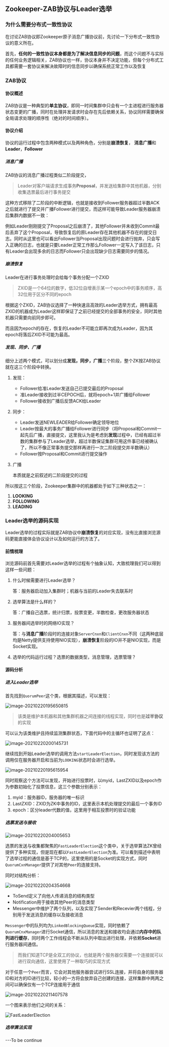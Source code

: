 ## Zookeeper-ZAB协议与Leader选举

### 为什么需要分布式一致性协议

在讨论ZAB协议即Zookeeper原子消息广播协议前，先讨论一下分布式一致性协议的意义所在。

首先，**任何的一致性协议本身都是为了解决信息同步的问题**，而这个问题不与实际的任何业务逻辑相关，ZAB协议也一样，协议本身并不决定功能，但每个分布式工具都需要一套协议来解决故障时的信息同步以确保系统正常工作以及恢复

### ZAB协议

#### 协议概述

ZAB协议是一种典型的**单主协议**，即同一时间集群中只会有一个主进程进行服务器状态变更的广播，同时在处理并发请求时会存在先后依赖关系，协议同样需要确保全局请求处理的顺序性（绝对的时间顺序）。

#### 协议介绍

协议的运行过程中包含两种模式以及两种角色，分别是**崩溃恢复**， **消息广播**和**Leader**，**Follower**

##### 消息广播

ZAB协议的消息广播过程类似二阶段提交，

>  Leader对客户端请求生成事务**Proposal**，并发送给集群中其他机器，分别收集选票最后进行事务提交

这种方式移除了二阶段的中断逻辑，也就是接收到Follower服务器超过半数ACK之后就进行了提交并广播Follower进行提交，而这样可能导致Leader服务器崩溃后集群内数据不一致：

例如Leader刚刚提交了Proposal之后崩溃了，其他Follower并未收到Commit最后丢弃了这个Proposal，导致恢复后的原Leader存在其他机器不存在的提交日志。同时从这里也可以看出Follower当Proposal出现问题时会进行抛弃，只会写入正确的日志，也就是只要Leader正常工作那么Follower一定写入了该日志，只有Leader会出现多余的日志而Follower只会出现缺少日志需要同步的情况。

##### 崩溃恢复

Leader在进行事务处理时会给每个事务分配一个ZXID

> ZXID是一个64位的数字，低32位自增表示某一个epoch中的事务顺序，高32位用于区分不同的epoch

根据这个ZXID，ZAB协议选择了一种快速且高效的Leader选举方式，拥有最高ZXID的机器成为Leader这样即保证了之前已经提交的全部事务的安全，同时其他机器只需要向前同步即可。

而且因为epoch的存在，恢复的Leader不可能立即再次成为Leader，因为其epoch将落后ZXID不可能为最高。

##### 发现、同步、广播

细分上述两个模式，可以划分成**发现，同步，广播**三个阶段，整个ZK按ZAB协议就在这三个阶段中转换。

1. 发现：

   - Follower给准Leader发送自己已提交最后的Proposal
   - 准Leader接收到过半CEPOCH后，就将epoch+1并广播给Follower
   - Follower接收到广播后反馈ACK给Leader

2. 同步：

   - Leader发送NEWLEADER给Follower确定领导地位
   - Leader按最大的事务广播给Follower进行同步（将Proposal和Commit一起先后广播，直接提交，这里我认为是考虑到**发现**过程中，已经有超过半数的集群参与了Leader选举，超过半数保证集群可用这件事已经被确认了，所以不像正常事务提交那样再进行一次二阶段提交并半数确认）
   - Follower按Proposal和Commit进行提交操作

3. 广播

   本质就是之前叙述的二阶段提交的过程

所以按这三个阶段，Zookeeper集群中的机器都处于如下三种状态之一：

1. **LOOKING**
2. **FOLLOWING**
3. **LEADING**

### Leader选举的源码实现

Leader选举的过程实际就是ZAB协议中**崩溃恢复**的对应实现，没有比直接浏览源码更能直接体会协议设计以及如何运行的方法了。

#### 前情梳理

浏览源码前首先需要对Leader选举的过程有个抽象认知，大致梳理我们可以得到这样一些问题：

1. 什么时候需要进行Leader选举？

   答：服务器启动加入集群时；机器与当前的Leader失去联系时

2. 选举算法是什么样的？

   答：广播自己选票，统计归票，投票变更，半数检查，更改服务器状态

3. 服务器间选举时的网络IO实现？

   答：与**消息广播**阶段时的连接对象`ServerCnxn`和`ClientCnxn`不同（这两种底层均是Netty提供支持使用NIO实现），**崩溃恢复**阶段的IO并不是NIO实现，而是Socket实现。

4. 选举的代码运行过程？选票的数据类型，消息管理，选票管理？

#### 源码分析

##### 进入Leader选举

首先找到`QuorumPeer`这个类，根据其描述，可以发现：

![image-20210220195650815](../static/zookeeper/QuorumPeer.png)

> 该类是维护本机器和其他集群机器之间连接的线程实现，同时也是**过半协议**的实现

可以认为该类维护且持续监测集群状态，下面代码中的主循环也证明了这点：

![image-20210220200145731](../static/zookeeper/mainLoop.png)

继续找到开始Leader选举的调用方法`startLeaderElection`，同时发现该方法的调用仅在服务器开启和当前为`LOOKING`状态时会进行选举。

![image-20210220195615954](../static/zookeeper/startLeaderElection.png)

同时观察这个方法可以发现，开始进行投票时，以myid，LastZXID以及epoch作为参数初始化了投票信息，这三个参数分别表示：

1. myid：服务器ID，服务器的唯一标识
2. LastZXID：ZXID为ZK中事务的ID，这里表示本机处理提交的最后一个事务ID
3. epoch：区分leader代数的值，这里用于相互投票时的验证功能

##### 选票发送与接收

![image-20210220204005653](../static/zookeeper/fast-doc.png)

选票的发送与收集都聚焦的`FastLeaderElection`这个类中，关于选举算法ZK曾经提供了多种实现，但是现在都以`FastLeaderElection`为准。可以看到描述中表明了选举过程的通信是基于TCP的，这里使用的是Socket的实现方式，同时`QuorumCxnManager`提供了对其他`Peer`的连接支持。

同时对结构分析：

![image-20210220204354668](../static/zookeeper/fast-class.png)

- ToSend定义了向他人传递消息的结构类型
- Notification用于接收其他Peer的消息类型
- Messenger中维护了两个队列，以及实现了Sender和Recevier两个线程，分别用于发送消息的缓存以及接收消息

`Messenger`中的队列均为`LinkedBlockingQueue`实现，同时依赖了`QuorumCnxManager`进行Socket通信，所以消息的发送和接收均会通过**内存中的队列进行缓存**，同时两个工作线程会不断从队列中取出进行处理，并依赖**Socket**进行服务器间通信。

> 而我们知道TCP是全双工的协议，也就是两个服务器仅需要一个连接就可以进行双向通信，这里使用了一种取巧的实现方式

对于任意一个`Peer`而言，它会对其他服务器尝试进行SSL连接，并将自身的服务器ID和对方的ID进行比较，较小的一方将会放弃自己创建的连接，这样集群中两两之间可以确保仅有一个TCP连接用于通信

![image-20210220211407578](../static/zookeeper/tcp-tricky.png)

一个图来表示他们之间的关系：

![FastLeaderElection](../static/zookeeper/FastLeaderElection.png)

##### 选举算法实现

---To be continue